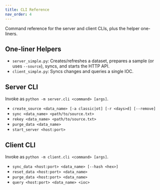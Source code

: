 ```yaml
---
title: CLI Reference
nav_order: 4
---
```


Command reference for the server and client CLIs, plus the helper one-liners.

## One-liner Helpers

- `server_simple.py`: Creates/refreshes a dataset, prepares a sample (or uses `--source`), syncs, and starts the HTTP API.
- `client_simple.py`: Syncs changes and queries a single IOC.

## Server CLI

Invoke as `python -m server.cli <command> [args]`.

- `create_source <data_name> [-a classic|ot] [-r <days>d] [--remove]`
- `sync <data_name> <path/to/source.txt>`
- `rekey <data_name> <path/to/source.txt>`
- `purge_data <data_name>`
- `start_server <host:port>`

## Client CLI

Invoke as `python -m client.cli <command> [args]`.

- `sync_data <host:port> <data_name> [--hash <hex>]`
- `reset_data <host:port> <data_name>`
- `purge_data <host:port> <data_name>`
- `query <host:port> <data_name> <ioc>`

